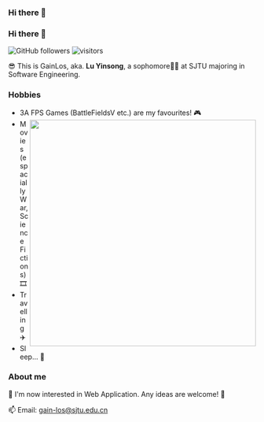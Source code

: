 ### Hi there 👋

<!--
**Gainlos/GainLos** is a ✨ _special_ ✨ repository because its `README.md` (this file) appears on your GitHub profile.

Here are some ideas to get you started:

- 🔭 I’m currently working on ...
- 🌱 I’m currently learning ...
- 👯 I’m looking to collaborate on ...
- 🤔 I’m looking for help with ...
- 💬 Ask me about ...
- 📫 How to reach me: ...
- 😄 Pronouns: ...
- ⚡ Fun fact: ...
-->

### Hi there 👋
![GitHub followers](https://img.shields.io/github/followers/GainLos?style=social)
![visitors](https://visitor-badge.glitch.me/badge?page_id=GainLos)

😎 This is GainLos, aka. **Lu Yinsong**, a sophomore🧑‍🎓 at SJTU majoring in Software Engineering.  


### Hobbies
- 3A FPS Games (BattleFieldsV etc.) are my favourites! 🎮 <img align='right' width=460px src='https://github-readme-stats.vercel.app/api?username=GainLos&show_icons=true&count_private=true&hide_title=true'/>
- Movies (espacially War, Science Fictions) 🎞️
- Travelling ✈️
- Sleep... 🛌

### About me
🤔 I'm now interested in Web Application. Any ideas are welcome! 🍻   

📫 Email: gain-los@sjtu.edu.cn
